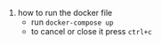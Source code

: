 1. how to run the docker file
    * run `docker-compose up`
    * to cancel or close it press `ctrl+c`

    